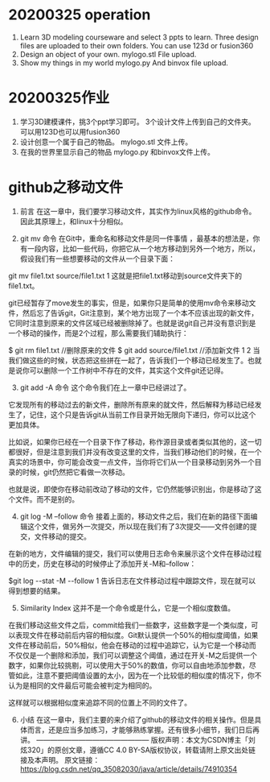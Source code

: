 # 20200325 operation
1. Learn 3D modeling courseware and select 3 ppts to learn. Three design files are uploaded to their own folders. You can use 123d or fusion360
2. Design an object of your own. mylogo.stl File upload.
3. Show my things in my world mylogo.py And binvox file upload.

# 20200325作业
1. 学习3D建模课件，挑3个ppt学习即可。 3个设计文件上传到自己的文件夹。 可以用123D也可以用fusion360  
2. 设计创意一个属于自己的物品。 mylogo.stl 文件上传。  
3. 在我的世界里显示自己的物品  mylogo.py 和binvox文件上传。 

# github之移动文件
1. 前言
在这一章中，我们要学习移动文件，其实作为linux风格的github命令。因此其原理上，和linux十分相似。

2. git mv 命令
在Git中，重命名和移动文件是同一件事情 ，最基本的想法是，你有一段内容，比如一些代码，你把它从一个地方移动到另外一个地方，所以，假设我们有一些想要移动的文件从一个目录下面：

git mv file1.txt source/file1.txt 
1
这就是把file1.txt移动到source文件夹下的file1.txt。

git已经暂存了move发生的事实，但是，如果你只是简单的使用mv命令来移动文件，然后忘了告诉git，Git注意到，某个地方出现了一个本不应该出现的新文件，它同时注意到原来的文件区域已经被删除掉了。也就是说git自己并没有意识到是一个移动的操作，而是2个过程，那么需要我们辅助执行：

$ git rm file1.txt //删除原来的文件
$ git add source/file1.txt //添加新文件
1
2
当我们做这些的时候，状态把这些拼在一起了，告诉我们一个移动已经发生了。也就是说你可以删除一个工作树中不存在的文件，其实这个文件git还记得。

3. git add -A 命令
这个命令我们在上一章中已经讲过了。

它发现所有的移动过去的新文件，删除所有原来的就文件，然后解释为移动已经发生了，记住，这个只是告诉git从当前工作目录开始无限向下递归，你可以比这个更加具体。

比如说，如果你已经在一个目录下作了移动，称作源目录或者类似其他的，这一切都很好，但是注意到我们并没有改变这里的文件，当我们移动他们的时候，在一个真实的场景中，你可能会改变一点文件，当你将它们从一个目录移动到另外一个目录的时候，git仍然把它看做一次移动。

也就是说，即使你在移动前改动了移动的文件，它仍然能够识别出，你是移动了这个文件。而不是别的。

4. git log -M –follow 命令
接着上面的，移动文件之后，我们在新的路径下面编辑这个文件，做另外一次提交，所以现在我们有了3次提交——文件创建的提交，文件移动的提交。

在新的地方，文件编辑的提交，我们可以使用日志命令来展示这个文件在移动过程中的历史，历史在移动的时候停止了添加开关-M和–follow：

$git log --stat -M --follow
1
告诉日志在文件移动过程中跟踪文件，现在就可以得到想要的结果。

5. Similarity Index
这并不是一个命令或是什么，它是一个相似度数值。

在我们移动这些文件之后，commit给我们一些数字，这些数字是一个类似度，可以表现文件在移动前后内容的相似度。Git默认提供一个50%的相似度阈值，如果文件在移动前后，50%相似，他会在移动的过程中追踪它，认为它是一个移动而不仅仅是一个删除和添加，我们可以调整这个阈值，通过在开关-M之后提供一个数字，如果你比较挑剔，可以使用大于50%的数值，你可以自由地添加参数，尽管如此，注意不要把阈值设置的太小，因为在一个比较低的相似度的情况下，你不认为是相同的文件最后可能会被判定为相同的。

这样就可以根据相似度来追踪不同的位置上不同的文件了。

6. 小结
在这一章中，我们主要的来介绍了github的移动文件的相关操作。但是具体而言，还是应当多加练习，才能够熟练掌握。还有很多小细节，我们日后再讲。
————————————————
版权声明：本文为CSDN博主「刘炫320」的原创文章，遵循CC 4.0 BY-SA版权协议，转载请附上原文出处链接及本声明。
原文链接：https://blog.csdn.net/qq_35082030/java/article/details/74910354
